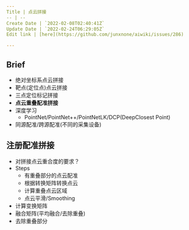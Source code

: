 ```yaml
---
Title | 点云拼接
-- | --
Create Date | `2022-02-08T02:40:41Z`
Update Date | `2022-02-24T06:29:05Z`
Edit link | [here](https://github.com/junxnone/aiwiki/issues/286)

---
```

## Brief
- 绝对坐标系点云拼接
- 靶点(定位点)点云拼接
- 三点定位标记拼接
- **点云重叠配准拼接**
- 深度学习
  - PointNet/PointNet++/PointNetLK/DCP(DeepClosest Point)
- 同源配准/跨源配准(不同的采集设备)


## 注册配准拼接
- 对拼接点云重合度的要求？
- Steps
  - 有重叠部分的点云配准
  - 根据转换矩阵转换点云
  - 计算重叠点云区域
  - 点云平滑/Smoothing
- 计算变换矩阵
- 融合矩阵(平均融合/去除重叠)
- 去除重叠部分
